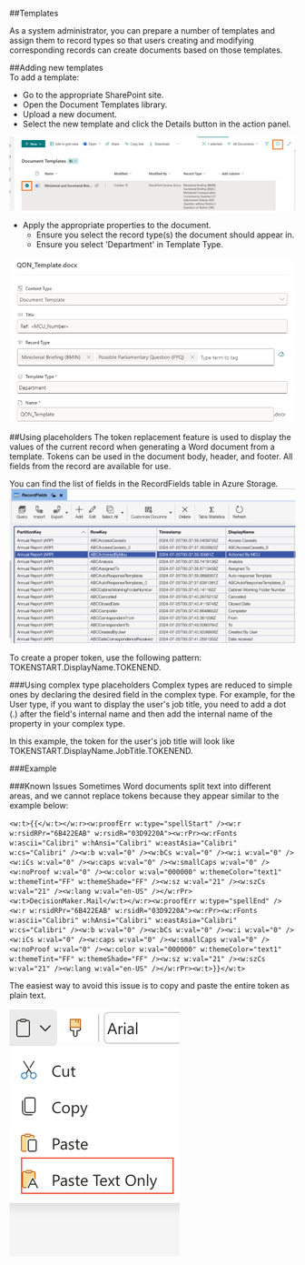 ##Templates

As a system administrator, you can prepare a number of templates and assign them to record types so that users creating and modifying corresponding records can create documents based on those templates.

##Adding new templates
</br>
To add a template:

* Go to the appropriate SharePoint site.
* Open the Document Templates library.
* Upload a new document.
* Select the new template and click the Details button in the action panel.

![image.png](.attachments/image-a736cd72-b63e-42d9-833d-2af32c5102e6.png)
* Apply the appropriate properties to the document.
  * Ensure you select the record type(s) the document should appear in.
  * Ensure you select 'Department' in Template Type.

![image.png](.attachments/image-52d38988-1253-495a-b94a-1d8657a39ce6.png)

##Using placeholders
The token replacement feature is used to display the values of the current record when generating a Word document from a template. Tokens can be used in the document body, header, and footer. All fields from the record are available for use.

You can find the list of fields in the RecordFields table in Azure Storage.
![image.png](.attachments/image-4ed9c70a-e1fa-496f-b818-12a5a6696d4d.png)

To create a proper token, use the following pattern: TOKENSTART.DisplayName.TOKENEND.

###Using complex type placeholders
Complex types are reduced to simple ones by declaring the desired field in the complex type. For example, for the User type, if you want to display the user's job title, you need to add a dot (.) after the field's internal name and then add the internal name of the property in your complex type.

In this example, the token for the user's job title will look like TOKENSTART.DisplayName.JobTitle.TOKENEND.

###Example

###Known Issues
Sometimes Word documents split text into different areas, and we cannot replace tokens because they appear similar to the example below:

`<w:t>{{</w:t></w:r><w:proofErr w:type="spellStart" /><w:r w:rsidRPr="6B422EAB" w:rsidR="03D9220A"><w:rPr><w:rFonts w:ascii="Calibri" w:hAnsi="Calibri" w:eastAsia="Calibri" w:cs="Calibri" /><w:b w:val="0" /><w:bCs w:val="0" /><w:i w:val="0" /><w:iCs w:val="0" /><w:caps w:val="0" /><w:smallCaps w:val="0" /><w:noProof w:val="0" /><w:color w:val="000000" w:themeColor="text1" w:themeTint="FF" w:themeShade="FF" /><w:sz w:val="21" /><w:szCs w:val="21" /><w:lang w:val="en-US" /></w:rPr><w:t>DecisionMaker.Mail</w:t></w:r><w:proofErr w:type="spellEnd" /><w:r w:rsidRPr="6B422EAB" w:rsidR="03D9220A"><w:rPr><w:rFonts w:ascii="Calibri" w:hAnsi="Calibri" w:eastAsia="Calibri" w:cs="Calibri" /><w:b w:val="0" /><w:bCs w:val="0" /><w:i w:val="0" /><w:iCs w:val="0" /><w:caps w:val="0" /><w:smallCaps w:val="0" /><w:noProof w:val="0" /><w:color w:val="000000" w:themeColor="text1" w:themeTint="FF" w:themeShade="FF" /><w:sz w:val="21" /><w:szCs w:val="21" /><w:lang w:val="en-US" /></w:rPr><w:t>}}</w:t>`

The easiest way to avoid this issue is to copy and paste the entire token as plain text.

![image.png](.attachments/image-f28336dd-c592-4ea5-ba80-93b5b2ab2bfd.png)